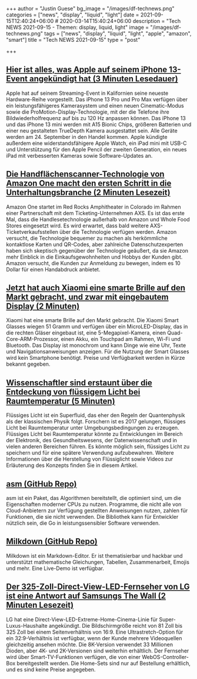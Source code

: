 +++
author = "Justin Guese"
bg_image = "/images/df-technews.png"
categories = ["news", "display", "liquid", "light"]
date = 2021-09-15T12:40:24+06:00 # 2020-03-14T15:40:24+06:00
description = "Tech NEWS 2021-09-15 - Themen: display, liquid, light"
image = "/images/df-technews.png"
tags = ["news", "display", "liquid", "light", "apple", "amazon", "smart"]
title = "Tech NEWS 2021-09-15"
type = "post"

+++

## [Hier ist alles, was Apple auf seinem iPhone 13-Event angekündigt hat (3 Minuten Lesedauer)](https://www.engadget.com/apple-iphone-13-event-supercut-201538409.html)

 Apple hat auf seinem Streaming-Event in Kalifornien seine neueste Hardware-Reihe vorgestellt. Das iPhone 13 Pro und Pro Max verfügen über ein leistungsfähigeres Kamerasystem und einen neuen Cinematic-Modus sowie die ProMotion-Display-Technologie, mit der die Telefone ihre Bildwiederholfrequenz auf bis zu 120 Hz anpassen können. Das iPhone 13 und das iPhone 13 mini werden mit A15 Bionic Chips, größeren Batterien und einer neu gestalteten TrueDepth Kamera ausgestattet sein. Alle Geräte werden am 24. September in den Handel kommen. Apple kündigte außerdem eine widerstandsfähigere Apple Watch, ein iPad mini mit USB-C und Unterstützung für den Apple Pencil der zweiten Generation, ein neues iPad mit verbesserten Kameras sowie Software-Updates an.

## [Die Handflächenscanner-Technologie von Amazon One macht den ersten Schritt in die Unterhaltungsbranche (2 Minuten Lesezeit)](https://www.theverge.com/2021/9/14/22673238/amazon-one-palm-scanning-tech-entertainment-venue-red-rock-amphitheatre)

 Amazon One startet im Red Rocks Amphitheater in Colorado im Rahmen einer Partnerschaft mit dem Ticketing-Unternehmen AXS. Es ist das erste Mal, dass die Handlesetechnologie außerhalb von Amazon und Whole Food Stores eingesetzt wird. Es wird erwartet, dass bald weitere AXS-Ticketverkaufsstellen über die Technologie verfügen werden. Amazon versucht, die Technologie bequemer zu machen als herkömmliche kontaktlose Karten und QR-Codes, aber zahlreiche Datenschutzexperten haben sich skeptisch gegenüber der Technologie geäußert, da sie Amazon mehr Einblick in die Einkaufsgewohnheiten und Hobbys der Kunden gibt. Amazon versucht, die Kunden zur Anmeldung zu bewegen, indem es 10 Dollar für einen Handabdruck anbietet.

## [Jetzt hat auch Xiaomi eine smarte Brille auf den Markt gebracht, und zwar mit eingebautem Display (2 Minuten)](https://mashable.com/article/xiaomi-smart-glasses)

 Xiaomi hat eine smarte Brille auf den Markt gebracht. Die Xiaomi Smart Glasses wiegen 51 Gramm und verfügen über ein MicroLED-Display, das in die rechten Gläser eingebaut ist, eine 5-Megapixel-Kamera, einen Quad-Core-ARM-Prozessor, einen Akku, ein Touchpad am Rahmen, Wi-Fi und Bluetooth. Das Display ist monochrom und kann Dinge wie eine Uhr, Texte und Navigationsanweisungen anzeigen. Für die Nutzung der Smart Glasses wird kein Smartphone benötigt. Preise und Verfügbarkeit werden in Kürze bekannt gegeben.

## [Wissenschaftler sind erstaunt über die Entdeckung von flüssigem Licht bei Raumtemperatur (5 Minuten)](https://interestingengineering.com/finding-liquid-light-at-room-temperature)

 Flüssiges Licht ist ein Superfluid, das eher den Regeln der Quantenphysik als der klassischen Physik folgt. Forschern ist es 2017 gelungen, flüssiges Licht bei Raumtemperatur unter Umgebungsbedingungen zu erzeugen. Flüssiges Licht bei Raumtemperatur könnte zu Entwicklungen im Bereich der Elektronik, des Gesundheitswesens, der Datenwissenschaft und in vielen anderen Bereichen führen. Es könnte möglich sein, flüssiges Licht zu speichern und für eine spätere Verwendung aufzubewahren. Weitere Informationen über die Herstellung von Flüssiglicht sowie Videos zur Erläuterung des Konzepts finden Sie in diesem Artikel.

## [asm (GitHub Repo)](https://github.com/segmentio/asm)

 asm ist ein Paket, das Algorithmen bereitstellt, die optimiert sind, um die Eigenschaften moderner CPUs zu nutzen. Programme, die nicht alle von Cloud-Anbietern zur Verfügung gestellten Anweisungen nutzen, zahlen für Funktionen, die sie nicht verwenden. Die Bibliothek kann für Entwickler nützlich sein, die Go in leistungssensibler Software verwenden.

## [Milkdown (GitHub Repo)](https://github.com/Saul-Mirone/milkdown)

 Milkdown ist ein Markdown-Editor. Er ist thematisierbar und hackbar und unterstützt mathematische Gleichungen, Tabellen, Zusammenarbeit, Emojis und mehr. Eine Live-Demo ist verfügbar.

## [Der 325-Zoll-Direct-View-LED-Fernseher von LG ist eine Antwort auf Samsungs The Wall (2 Minuten Lesezeit)](https://www.engadget.com/lg-direct-view-led-tv-130035158.html)

 LG hat eine Direct-View-LED-Extreme-Home-Cinema-Linie für Super-Luxus-Haushalte angekündigt. Die Bildschirmgröße reicht von 81 Zoll bis 325 Zoll bei einem Seitenverhältnis von 16:9. Eine Ultrastretch-Option für ein 32:9-Verhältnis ist verfügbar, wenn der Kunde mehrere Videoquellen gleichzeitig ansehen möchte. Die 8K-Version verwendet 33 Millionen Dioden, aber 4K- und 2K-Versionen sind weiterhin erhältlich. Der Fernseher wird über Smart-TV-Funktionen verfügen, die von einer WebOS-Controller-Box bereitgestellt werden. Die Home-Sets sind nur auf Bestellung erhältlich, und es sind keine Preise angegeben.

